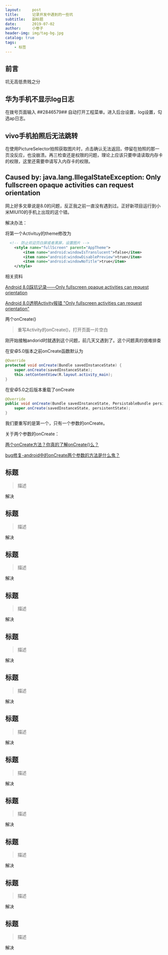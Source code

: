 ```yaml
---
layout:     post  
title:      记录开发中遇到的一些坑 
subtitle:   副标题
date:       2019-07-02
author:     小卷子
header-img: img/tag-bg.jpg
catalog: true
tags:
    - 标签
---
```


## 前言

坑无高低贵贱之分




## 华为手机不显示log日志

在拨号页面输入 *#*#2846579#*#* 自动打开工程菜单。进入后台设置，log设置，勾选ap日志。



## vivo手机拍照后无法跳转

在使用PictureSelector拍照获取图片时，点击确认无法返回，停留在拍照的那一页没反应，也没崩溃。再三检查还是权限的问题，理论上应该只要申请读取内存卡的权限，这里还需要申请写入内存卡的权限。



## Caused by: java.lang.IllegalStateException: Only fullscreen opaque activities can request orientation

网上好多文章说是8.0的问题，反正我之前一直没有遇到过。正好新项目运行到小米MIUI10的手机上出现的这个错。

解决办法：

将第一个Activituy的theme修改为

~~~xml
  <!-- 防止欢迎页白屏或者黑屏，设置图片 -->
    <style name="fullScreen" parent="AppTheme">
        <item name="android:windowIsTranslucent">false</item>
        <item name="android:windowDisablePreview">true</item>
        <item name="android:windowNoTitle">true</item>
    </style>
~~~

相关资料

[Android 8.0踩坑记录——Only fullscreen opaque activities can request orientation](https://www.jianshu.com/p/d0d907754603)

[Android 8.0透明Activity报错 "Only fullscreen activities can request orientation"](https://blog.csdn.net/LoveDou0816/article/details/79129324)



两个onCreate()

> 重写Activity的onCreate()，打开页面一片空白

刚开始接触andorid时就遇到这个问题，前几天又遇到了。这个问题真的很难排查

在安卓5.0版本之前onCreate函数默认为

~~~java
@Override
protected void onCreate(Bundle savedInstanceState) {
    super.onCreate(savedInstanceState);
    this.setContentView(R.layout.activity_main);
}
~~~

在安卓5.0之后版本重载了onCreate

~~~java
@Override
public void onCreate(Bundle savedInstanceState, PersistableBundle persistentState) {
    super.onCreate(savedInstanceState, persistentState);
}
~~~

我们要重写的是第一个，只有一个参数的onCreate。



关于两个参数的onCreate：

[两个onCreate方法？你真的了解onCreate()么？](https://www.cnblogs.com/lovelyYakir/p/7112401.html)

[bug修复-android中的onCreate两个参数的方法是什么鬼？](https://blog.csdn.net/u014315849/article/details/50902784)









## 标题

> 描述

解决





## 标题

> 描述

解决



## 标题

> 描述

解决



## 标题

> 描述

解决





## 标题

> 描述

解决



## 标题

> 描述

解决





## 标题

> 描述

解决



## 标题

> 描述

解决





## 标题

> 描述

解决



## 标题

> 描述

解决





## 标题

> 描述

解决



## 标题

> 描述

解决